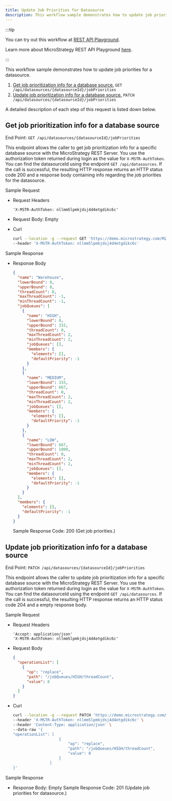 ```yaml
---
title: Update Job Priorities for Datasource
description: This workflow sample demonstrates how to update job priorities for a datasource.
---
```


:::tip

You can try out this workflow at [REST API Playground](https://www.postman.com/microstrategysdk/workspace/microstrategy-rest-api/folder/16131298-505d98ef-0c01-4754-b6ff-704ab2284118?ctx=documentation).

Learn more about MicroStrategy REST API Playground [here](/docs/getting-started/playground.md).

:::

This workflow sample demonstrates how to update job priorities for a datasource.

1. [Get job prioritization info for a database source.](#get-job-prioritization-info-for-a-database-source) `GET /api/datasources/{datasourceId}/jobPriorities`
1. [Update job prioritization info for a database source.](#update-job-prioritization-info-for-a-database-source) `PATCH /api/datasources/{datasourceId}/jobPriorities`

A detailed description of each step of this request is listed down below.

## Get job prioritization info for a database source

End Point: `GET /api/datasources/{datasourceId}/jobPriorities`

This endpoint allows the caller to get job prioritization info for a specific database source with the MicroStrategy REST Server. You use the authorization token returned during login as the value for `X-MSTR-AuthToken`. You can find the datasourceId using the endpoint `GET /api/datasources`. If the call is successful, the resulting HTTP response returns an HTTP status code 200 and a response body containing info regarding the job priorities for the datasource.

Sample Request

- Request Headers

  ```http
  'X-MSTR-AuthToken: nllmm5lpmkjdsj4d4etgdikc6c'
  ```

- Request Body: Empty

- Curl

  ```bash
  curl --location -g --request GET 'https://demo.microstrategy.com/MicroStrategyLibrary/api/datasources/{{datasourceId}}/jobPriorities' \
  --header 'X-MSTR-AuthToken: nllmm5lpmkjdsj4d4etgdikc6c'
  ```

Sample Response

- Response Body

  ```json
  {
    "name": "Warehouse",
    "lowerBound": 0,
    "upperBound": 0,
    "threadCount": 0,
    "maxThreadCount": -1,
    "minThreadCount": -1,
    "jobQueues": [
      {
        "name": "HIGH",
        "lowerBound": 0,
        "upperBound": 333,
        "threadCount": 0,
        "maxThreadCount": 2,
        "minThreadCount": 2,
        "jobQueues": [],
        "members": {
          "elements": [],
          "defaultPriority": -1
        }
      },
      {
        "name": "MEDIUM",
        "lowerBound": 333,
        "upperBound": 667,
        "threadCount": 0,
        "maxThreadCount": 2,
        "minThreadCount": 2,
        "jobQueues": [],
        "members": {
          "elements": [],
          "defaultPriority": -1
        }
      },
      {
        "name": "LOW",
        "lowerBound": 667,
        "upperBound": 1000,
        "threadCount": 0,
        "maxThreadCount": 2,
        "minThreadCount": 2,
        "jobQueues": [],
        "members": {
          "elements": [],
          "defaultPriority": -1
        }
      }
    ],
    "members": {
      "elements": [],
      "defaultPriority": -1
    }
  }
  ```

  Sample Response Code: 200 (Get job priorities.)

## Update job prioritization info for a database source

End Point: `PATCH /api/datasources/{datasourceId}/jobPriorities`

This endpoint allows the caller to update job prioritization info for a specific database source with the MicroStrategy REST Server. You use the authorization token returned during login as the value for `X-MSTR-AuthToken`. You can find the datasourceId using the endpoint `GET /api/datasources`. If the call is successful, the resulting HTTP response returns an HTTP status code 204 and a empty response body.

Sample Request

- Request Headers

  ```http
  'Accept: application/json'
  'X-MSTR-AuthToken: nllmm5lpmkjdsj4d4etgdikc6c'
  ```

- Request Body

  ```json
  {
    "operationList": [
      {
        "op": "replace",
        "path": "/jobQueues/HIGH/threadCount",
        "value": 8
      }
    ]
  }
  ```

- Curl

  ```bash
  curl --location -g --request PATCH 'https://demo.microstrategy.com/MicroStrategyLibrary/api/datasources/{{datasourceId}}/jobPriorities' \
  --header 'X-MSTR-AuthToken: nllmm5lpmkjdsj4d4etgdikc6c' \
  --header 'Content-Type: application/json' \
  --data-raw '{
  "operationList": [
                      {
                          "op": "replace",
                          "path": "/jobQueues/HIGH/threadCount",
                          "value": 8
                      }
                  ]
  }'
  ```

Sample Response

- Response Body: Empty Sample Response Code: 201 (Update job priorities for datasource.)
